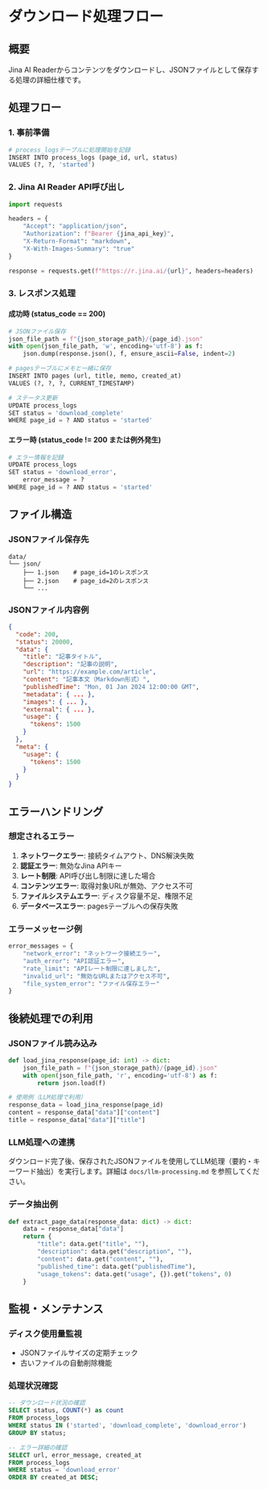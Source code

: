 # ダウンロード処理フロー

## 概要
Jina AI Readerからコンテンツをダウンロードし、JSONファイルとして保存する処理の詳細仕様です。

## 処理フロー

### 1. 事前準備
```python
# process_logsテーブルに処理開始を記録
INSERT INTO process_logs (page_id, url, status) 
VALUES (?, ?, 'started')
```

### 2. Jina AI Reader API呼び出し
```python
import requests

headers = {
    "Accept": "application/json",
    "Authorization": f"Bearer {jina_api_key}",
    "X-Return-Format": "markdown",
    "X-With-Images-Summary": "true"
}

response = requests.get(f"https://r.jina.ai/{url}", headers=headers)
```

### 3. レスポンス処理

#### 成功時 (status_code == 200)
```python
# JSONファイル保存
json_file_path = f"{json_storage_path}/{page_id}.json"
with open(json_file_path, 'w', encoding='utf-8') as f:
    json.dump(response.json(), f, ensure_ascii=False, indent=2)

# pagesテーブルにメモと一緒に保存
INSERT INTO pages (url, title, memo, created_at) 
VALUES (?, ?, ?, CURRENT_TIMESTAMP)

# ステータス更新
UPDATE process_logs 
SET status = 'download_complete' 
WHERE page_id = ? AND status = 'started'
```

#### エラー時 (status_code != 200 または例外発生)
```python
# エラー情報を記録
UPDATE process_logs 
SET status = 'download_error', 
    error_message = ? 
WHERE page_id = ? AND status = 'started'
```

## ファイル構造

### JSONファイル保存先
```
data/
└── json/
    ├── 1.json    # page_id=1のレスポンス
    ├── 2.json    # page_id=2のレスポンス
    └── ...
```

### JSONファイル内容例
```json
{
  "code": 200,
  "status": 20000,
  "data": {
    "title": "記事タイトル",
    "description": "記事の説明",
    "url": "https://example.com/article",
    "content": "記事本文（Markdown形式）",
    "publishedTime": "Mon, 01 Jan 2024 12:00:00 GMT",
    "metadata": { ... },
    "images": { ... },
    "external": { ... },
    "usage": {
      "tokens": 1500
    }
  },
  "meta": {
    "usage": {
      "tokens": 1500
    }
  }
}
```

## エラーハンドリング

### 想定されるエラー
1. **ネットワークエラー**: 接続タイムアウト、DNS解決失敗
2. **認証エラー**: 無効なJina APIキー
3. **レート制限**: API呼び出し制限に達した場合
4. **コンテンツエラー**: 取得対象URLが無効、アクセス不可
5. **ファイルシステムエラー**: ディスク容量不足、権限不足
6. **データベースエラー**: pagesテーブルへの保存失敗

### エラーメッセージ例
```python
error_messages = {
    "network_error": "ネットワーク接続エラー",
    "auth_error": "API認証エラー",
    "rate_limit": "APIレート制限に達しました",
    "invalid_url": "無効なURLまたはアクセス不可",
    "file_system_error": "ファイル保存エラー"
}
```

## 後続処理での利用

### JSONファイル読み込み
```python
def load_jina_response(page_id: int) -> dict:
    json_file_path = f"{json_storage_path}/{page_id}.json"
    with open(json_file_path, 'r', encoding='utf-8') as f:
        return json.load(f)

# 使用例（LLM処理で利用）
response_data = load_jina_response(page_id)
content = response_data["data"]["content"]
title = response_data["data"]["title"]
```

### LLM処理への連携
ダウンロード完了後、保存されたJSONファイルを使用してLLM処理（要約・キーワード抽出）を実行します。詳細は `docs/llm-processing.md` を参照してください。

### データ抽出例
```python
def extract_page_data(response_data: dict) -> dict:
    data = response_data["data"]
    return {
        "title": data.get("title", ""),
        "description": data.get("description", ""),
        "content": data.get("content", ""),
        "published_time": data.get("publishedTime"),
        "usage_tokens": data.get("usage", {}).get("tokens", 0)
    }
```

## 監視・メンテナンス

### ディスク使用量監視
- JSONファイルサイズの定期チェック
- 古いファイルの自動削除機能

### 処理状況確認
```sql
-- ダウンロード状況の確認
SELECT status, COUNT(*) as count 
FROM process_logs 
WHERE status IN ('started', 'download_complete', 'download_error')
GROUP BY status;

-- エラー詳細の確認
SELECT url, error_message, created_at 
FROM process_logs 
WHERE status = 'download_error' 
ORDER BY created_at DESC;
```